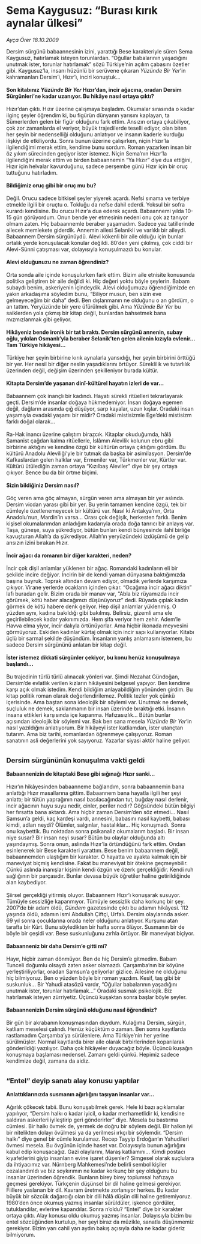 # Sema Kaygusuz: “Burası kırık aynalar ülkesi”

*Ayça Örer 18.10.2009*

<div class="taraf_structure_2col_1zq">
<div class="margen_n">



 <p>Dersim sürgünü babaannesinin izini, yarattığı Bese karakteriyle süren Sema Kaygusuz, hatırlamak isteyen torunlardan. “Oğullar babalarının yaşadığını unutmak ister, torunlar hatırlamak” sözü Türkiye’nin açılım çabasını özetler gibi. Kaygusuz’la, insanı hüzünlü bir serüvene çıkaran <em>Yüzünde Bir Yer</em>’in kahramanları Dersim’i, Hızır’ı, inciri konuştuk...   <b><br/><br/>Son kitabınız <i>Yüzünde Bir Yer</i> Hızır’dan, incir ağacına, oradan Dersim Sürgünleri’ne kadar uzanıyor. Bu hikâye nasıl ortaya çıktı?</b>  <br/><br/>Hızır’dan çıktı. Hızır üzerine çalışmaya başladım. Okumalar sırasında o kadar ilginç şeyler öğrendim ki, bu figürün dünyanın yarısını kaplayan, ta Sümerlerden gelen bir figür olduğunu fark ettim. Ansızın ortaya çıkabiliyor, çok zor zamanlarda el veriyor, büyük trajedilerde teselli ediyor, olan biten her şeyin bir nedenselliği olduğunu anlatıyor ve insanın kaderle kurduğu ilişkiyi de etkiliyordu. Sonra bunun üzerine çalışırken, niçin Hızır’la ilgilendiğimi merak ettim, kendime bunu sordum. Roman yazarken insan bir öz yıkım sürecinden geçiyor ister istemez. Niçin Sema’nın Hızır’la ilgilendiğini merak ettim ve birden babaannemin “Ya Hızır” diye dua ettiğini, Hızır için helvalar kavurduğunu, sadece perşembe günü Hızır için bir oruç tuttuğunu hatırladım. <b><br/><br/>Bildiğimiz oruç gibi bir oruç mu bu?</b> <br/><br/>Değil. Orucu sadece bitkisel şeyler yiyerek açardı. Nefsi sınama ve terbiye etmekle ilgili bir oruçtu o. Tokluğu da nefse dahil ederdi. Yoksul bir sofra kurardı kendisine. Bu orucu Hızır’a dua ederek açardı. Babaannemi yılda 10-15 gün görüyordum. Onun bende yer etmesinin nedeni onu çok az tanıyor olmam zaten. Hiç babaannemle beraber yaşamadım. Sadece yaz tatillerinde ailecek memlekete giderdik. Annemin ailesi Selanikli ve varlıklı bir aileydi. Babaannem Dersim sürgünüydü. Alevi kökenli bir aile olduğu için bunlar ortalık yerde konuşulacak konular değildi. 80’den yeni çıkılmış, çok ciddi bir Alevi-Sünni çatışması var, dolayısıyla konuşulmazdı bu konular. <b><br/><br/>Alevi olduğunuzu ne zaman öğrendiniz?</b> <br/><br/>Orta sonda aile içinde konuşulurken fark ettim. Bizim aile etnisite konusunda politika geliştiren bir aile değildi ki. Hiç değeri yoktu böyle şeylerin. Babam subaydı benim, askeriyenin içindeydik. Alevi olduğumuzu öğrendiğimizde en yakın arkadaşıma söyledim bunu, “Biliyor musun, ben sizin eve gelmeyeceğim bir daha” dedi. Ben dışlanmanın ne olduğunu o an gördüm, o an tattım. Yeryüzünde bir yere üfürülmek gibi. Ama <i>Yüzünde Bir Yer</i> bu saiklerden yola çıkmış bir kitap değil, bunlardan bahsetmek bana mızmızlanmak gibi geliyor. <b><br/><br/>Hikâyeniz bende ironik bir tat bıraktı. Dersim sürgünü annenin, subay oğlu, yıkılan Osmanlı’yla beraber Selanik’ten gelen ailenin kızıyla evlenir... Tam Türkiye hikâyesi...</b> <br/><br/>Türkiye her şeyin birbirine kırık aynalarla yansıdığı, her şeyin birbirini örttüğü bir yer. Her nesil bir diğer neslin yaşadıklarını örtüyor. Süreklilik ve tutarlılık üzerinden değil, değişim üzerinden şekilleniyor burada kültür. <b><br/><br/>Kitapta Dersim’de yaşanan dinî-kültürel hayatın izleri de var...</b> <br/><br/>Babaannem çok inançlı bir kadındı. Hayatı sürekli ritüelleri tekrarlayarak geçti. Dersim’de insanlar doğaya hükmedemiyor. İnsan doğaya egemen değil, dağların arasında çığ düşüyor, sarp kayalar, uzun kışlar. Oradaki insan yaşamıyla ovadaki yaşamı bir midir? Oradaki mistisizmle Ege’deki mistisizm farklı doğal olarak... <br/><br/>Ra-Hak inancı üzerine çalıştım birazcık. Kitaplar okuduğumda, hâlâ Şamanist çağdan kalma ritüellerle, İslâmın Alevilik kolunun ebru gibi birbirine aktığını ve kendine özgü bir kültürün ortaya çıktığını gördüm. Bu kültürü Anadolu Aleviliği’yle bir tutmak da başka bir asimilasyon. Dersim’de Kafkaslardan gelen halklar var, Ermeniler var, Türkmenler var, Kürtler var. Kültürü ütülediğin zaman ortaya “Kızılbaş Aleviler” diye bir şey ortaya çıkıyor. Bence bu da bir örtme biçimi. <b><br/><br/>Sizin bildiğiniz Dersim nasıl?</b> <br/><br/>Göç veren ama göç almayan, sürgün veren ama almayan bir yer aslında. Dersim vicdan yarası gibi bir yer. Bu yerin tamamen kendine özgü, tek bir cümleyle özetlenemeyecek bir kültürü var. Nasıl ki Antakya’nın, Orta Anadolu’nun, Mardin’in varsa... Orası çok değişik, herkesten farklı. Benim kişisel okumalarımdan anladığım kadarıyla orada doğa tanrıcı bir anlayış var. Taşa, güneşe, suya şükrediyor, bütün bunları kendi bünyesinde ilahî birliğe kavuşturan Allah’a da şükrediyor. Allah’ın yeryüzündeki izdüşümü de gelip ansızın izini bırakan Hızır. <b><br/><br/>İncir ağacı da romanın bir diğer karakteri, neden?</b> <br/><br/>İncir çok dişil anlamlar yüklenen bir ağaç. Romandaki kadınların eli bir şekilde incire değiyor. İncirin bir de kendi yaman dünyasına baktığımızda başına buyruk. Toprak altından devam ediyor, olmadık yerlerde karşımıza çıkıyor. Virane yerlerde ocakların içinden çıkar. “Ocağıma incir ağacı diktin” lafı buradan gelir. Bizim orada bir manav var, “Abla biz rüyamızda incir görürsek, kötü haber alacağımızı düşünüyoruz” dedi. Rüyada çıplak kadın görmek de kötü habere denk geliyor. Hep dişil anlamlar yüklenmiş. O yüzden aynı, kadına bakıldığı gibi bakılmış. Belirsiz, gizemli ama ele geçirilebilecek kadar yakınımızda. Hem şifa veriyor hem zehir. Adem’le Havva elma yiyor, incir dalıyla örtünüyorlar. Ama hiçbir ikonada meyvesini görmüyoruz. Eskiden kadınlar kürtaj olmak için incir sapı kullanıyorlar. Kitabı üçlü bir sarmal şekilde düşündüm. İnsanların yanlış anlamasını istemem, bu sadece Dersim sürgününü anlatan bir kitap değil. <b><br/><br/>İster istemez dikkati sürgünler çekiyor, bu konu henüz konuşulmaya başlandı...</b> <br/><br/>Bu trajedinin türlü türlü alınacak yönleri var. Şimdi Nezahat Gündoğan, Dersim’de evlatlık verilen kızların hikâyesini belgesel yapıyor. Ben kendime karşı açık olmak istedim. Kendi bildiğim anlayabildiğim yönünden girdim. Bu kitap politik roman olarak değerlendirilemez. Politik tezler yok çünkü içerisinde. Ama baştan sona ideolojik bir söylemi var. Unutmak ne demek, suçluluk ne demek, saklanmanın bir insan üzerinde bıraktığı etki. İnsanın insana ettikleri karşısında içe kapanma. Hafızasızlık... Bütün bunlar açısından ideolojik bir söylemi var. Bak ben sana mesela <i>Yüzünde Bir Yer</i>’in nasıl yazıldığını anlatıyorum. Bir hikâyeyi ister katliamdan, ister utançtan tutarım. Ama biz tarihi, romanlardan öğrenmeye çalışıyoruz. Roman sanatının asli değerlerini yok sayıyoruz. Yazarlar siyasi aktör haline geliyor.   <b><br/><br/><br/><font size="4">Dersim sürgününün konuşulma vakti geldi</font></b>   <b><br/><br/>Babaannenizin de kitaptaki Bese gibi sığınağı Hızır sanki... </b><br/><br/>Hızır’ın hikâyesinden babaanneme bağlandım, sonra babaannemin bana anlattığı Hızır masallarına gittim. Babaannem bana hayatla ilgili her şeyi anlattı; bir tütün yaprağının nasıl basılacağından tut, buğday nasıl derlenir, incir ağacının huyu suyu nedir, cinler, periler nedir? Göğsündeki bütün bilgiyi her fırsatta bana aktardı. Ama hiçbir zaman Dersim’den söz etmedi... Nasıl Samsun’a geldi, kaç kardeşi vardı, annesini, babasını nasıl kaybetti, babası kimdi, adları neydi? Ölümler, salgınlar, hastalıklar... Hiç konuşmadı. Sonra onu kaybettik. Bu noktadan sonra psikanaliz okumalarım başladı. Bir insan niye susar? Bir insan neyi susar? Bütün bu olaylar olduğunda altı yaşındaymış. Sonra onun, aslında Hızır’la örtündüğünü fark ettim. Ondan esinlenerek bir Bese karakteri yarattım. Bese benim babaannem değil, babaannemden ulaştığım bir karakter. O hayatta ve ayakta kalmak için bir maneviyat biçmiş kendisine. Fakat bu maneviyat bir ötekine geçmeyebilir. Çünkü aslında inanışlar kişinin kendi özgün ve özerk gerçekliğidir. Kendi ruh sağlığının bir parçasıdır. Bunlar devasa büyük öğretiler haline getirildiğinde alan kaybediyor. <br/><br/>Şiirsel gerçekliği yitirmiş oluyor. Babaannem Hızır’ı konuşarak susuyor. Tümüyle sessizliğe kapanmıyor. Tümüyle sessizlik daha korkunç bir şey. 2007’de bir adam öldü, <i>Gündem</i> gazetesinde çıktı bu adamın hikâyesi. 112 yaşında öldü, adamın ismi Abdullah Çiftçi, Urfalı. Dersim olaylarında asker. 69 yıl sonra çocuklarına orada neler olduğunu anlatıyor. Kurşunu atan tarafta bir Kürt. Bunu söyledikten bir hafta sonra ölüyor. Susmanın bir de böyle bir çeşidi var. Bese suskunluğunu zırhla örtüyor. Bir maneviyat biçiyor. <b><br/><br/>Babaanneniz bir daha Dersim’e gitti mi?</b> <br/><br/>Hayır, hiçbir zaman dönmüyor. Ben de hiç Dersim’e gitmedim. Babam Tunceli doğumlu olsaydı zaten asker olamazdı. Çarşamba’nın bir köyüne yerleştiriliyorlar, oradan Samsun’a geliyorlar gizlice. Ailesine ne olduğunu hiç bilmiyoruz. Ben o yüzden böyle bir roman yazdım. Kesif, taş gibi bir suskunluk... Bir Yahudi atasözü vardır, “Oğullar babalarının yaşadığını unutmak ister, torunlar hatırlamak...” Oradaki susmak psikolojik. Biz hatırlamak isteyen zürriyetiz. Üçüncü kuşaktan sonra başlar böyle şeyler. <b><br/><br/>Babaannenizin Dersim sürgünü olduğunu nasıl öğrendiniz?</b> <br/><br/>Bir gün bir akrabanın konuşmasından duydum. Kulağıma Dersim, sürgün, katliam meselesi çalındı. Henüz küçüktüm o zaman. Ben sonra kayıtlarda rastlamadım Çarşamba’ya sürülenlere. Ama Türkiye’nin her yerine sürülmüşler. Normal kayıtlarda birer aile olarak birbirlerinden koparılarak gönderildiği yazılıyor. Daha çok hikâyeler duyacağız böyle. Üçüncü kuşağın konuşmaya başlaması nedensel. Zamanı geldi çünkü. Hepimiz sadece kendimize değil, zamana da aidiz.   <b><br/><br/><br/><font size="4">“Entel” deyip sanatı alay konusu yaptılar</font></b>   <b><br/><br/>Anlattıklarınızda susmanın ağırlığını taşıyan insanlar var...</b> <br/><br/>Ağırlık çökecek tabii. Bunu konuşabilmek gerek. Hele ki bazı açıklamalar yapılıyor, “Dersim halkı o kadar iyicil, o kadar merhametlidir ki, kendisine saldıran askerleri iyileştirip geri gönderirler” diye. Mesela bu bastırma cümlesi. Bir halkı övmek de, yermek de doğru bir söylem değil. Bir halkın iyi bir nitelikten dolayı övülmesi ya da yerilmesi ırkçı bir söylemdir. “Dersim halkı” diye genel bir cümle kurulamaz. Recep Tayyip Erdoğan’ın Yahudileri övmesi mesela. Bu övgünün içinde haset var. Dolayısıyla bunun ağırlığını kabul edip konuşacağız. Gazi olaylarını, Maraş katliamını... Kimdi postacı kıyafetlerini giyip insanların evine işaret düşenler? Simgesel olarak suçlulara da ihtiyacımız var. Nürnberg Mahkemesi’nde belirli sembol kişiler cezalandırıldı ve biz soykırımın ne kadar korkunç bir şey olduğunu bu insanlar üzerinden öğrendik. Bunların birey birey toplumsal hafızaya geçmesi gerekiyor. Türkçenin düşünsel bir dil haline gelmesi gerekiyor. Fiillere yaslanan bir dil. Kavram üretmekte zorlanıyor herkes. Bu kadar büyük bir sözcük dağarcığı olan bir dili hâlâ düşün dili haline getiremiyoruz. 1980’den önce okumuş yazmış insanlar sürüldüler, işkence gördüler, tutuklandılar, evlerine kapandılar. Sonra n’oldu? “Entel” diye bir karakter ortaya çıktı. Alay konusu oldu okumuş yazmış insanlar. Dolayısıyla bizim bu entel sözcüğünden kurtulup, her şeyi biraz da müzikle, sanatla düşünmemiz gerekiyor. Bizim yarı cahil yarı aydın bakış açısıyla daha ne kadar gideriz bilmiyorum. </p>
<br/>
<br/>
<br/>



<br/>


<div id="taraf_not">
</div>

</div>


</div>
